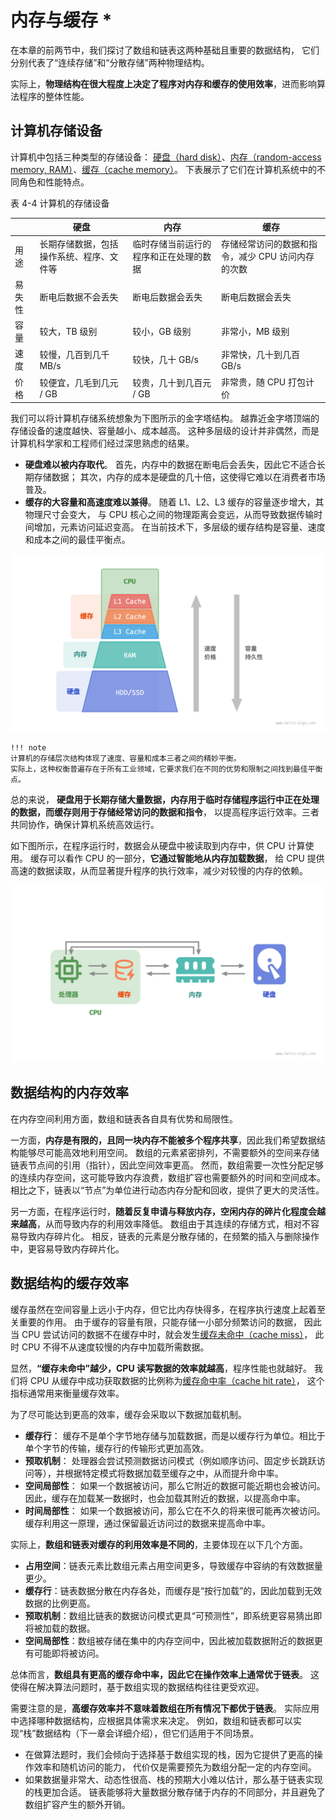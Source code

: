 # 内存与缓存 *

在本章的前两节中，我们探讨了数组和链表这两种基础且重要的数据结构，
它们分别代表了“连续存储”和“分散存储”两种物理结构。

实际上，**物理结构在很大程度上决定了程序对内存和缓存的使用效率**，进而影响算法程序的整体性能。

## 计算机存储设备

计算机中包括三种类型的存储设备：
<u>硬盘（hard disk）</u>、<u>内存（random-access memory, RAM）</u>、<u>缓存（cache memory）</u>。
下表展示了它们在计算机系统中的不同角色和性能特点。

表 4-4 计算机的存储设备

|     | 硬盘                   | 内存                  | 缓存                          |
|-----|----------------------|---------------------|-----------------------------|
| 用途  | 长期存储数据，包括操作系统、程序、文件等 | 临时存储当前运行的程序和正在处理的数据 | 存储经常访问的数据和指令，减少 CPU 访问内存的次数 |
| 易失性 | 断电后数据不会丢失            | 断电后数据会丢失            | 断电后数据会丢失                    |
| 容量  | 较大，TB 级别             | 较小，GB 级别            | 非常小，MB 级别                   |
| 速度  | 较慢，几百到几千 MB/s        | 较快，几十 GB/s          | 非常快，几十到几百 GB/s              |
| 价格  | 较便宜，几毛到几元 / GB       | 较贵，几十到几百元 / GB      | 非常贵，随 CPU 打包计价              |

我们可以将计算机存储系统想象为下图所示的金字塔结构。
越靠近金字塔顶端的存储设备的速度越快、容量越小、成本越高。
这种多层级的设计并非偶然，而是计算机科学家和工程师们经过深思熟虑的结果。

- **硬盘难以被内存取代**。
  首先，内存中的数据在断电后会丢失，因此它不适合长期存储数据；
  其次，内存的成本是硬盘的几十倍，这使得它难以在消费者市场普及。
- **缓存的大容量和高速度难以兼得**。
  随着 L1、L2、L3 缓存的容量逐步增大，其物理尺寸会变大，
  与 CPU 核心之间的物理距离会变远，从而导致数据传输时间增加，元素访问延迟变高。
  在当前技术下，多层级的缓存结构是容量、速度和成本之间的最佳平衡点。

![计算机存储系统](img/04/04/storage_pyramid.png)

```text
!!! note
计算机的存储层次结构体现了速度、容量和成本三者之间的精妙平衡。
实际上，这种权衡普遍存在于所有工业领域，它要求我们在不同的优势和限制之间找到最佳平衡点。
```

总的来说，
**硬盘用于长期存储大量数据，内存用于临时存储程序运行中正在处理的数据，而缓存则用于存储经常访问的数据和指令**，
以提高程序运行效率。三者共同协作，确保计算机系统高效运行。

如下图所示，在程序运行时，数据会从硬盘中被读取到内存中，供 CPU 计算使用。
缓存可以看作 CPU 的一部分，**它通过智能地从内存加载数据**，
给 CPU 提供高速的数据读取，从而显著提升程序的执行效率，减少对较慢的内存的依赖。

![硬盘、内存和缓存之间的数据流通](img/04/04/computer_storage_devices.png)

## 数据结构的内存效率

在内存空间利用方面，数组和链表各自具有优势和局限性。

一方面，**内存是有限的，且同一块内存不能被多个程序共享**，因此我们希望数据结构能够尽可能高效地利用空间。
数组的元素紧密排列，不需要额外的空间来存储链表节点间的引用（指针），因此空间效率更高。
然而，数组需要一次性分配足够的连续内存空间，这可能导致内存浪费，数组扩容也需要额外的时间和空间成本。
相比之下，链表以“节点”为单位进行动态内存分配和回收，提供了更大的灵活性。

另一方面，在程序运行时，**随着反复申请与释放内存，空闲内存的碎片化程度会越来越高**，从而导致内存的利用效率降低。
数组由于其连续的存储方式，相对不容易导致内存碎片化。
相反，链表的元素是分散存储的，在频繁的插入与删除操作中，更容易导致内存碎片化。

## 数据结构的缓存效率

缓存虽然在空间容量上远小于内存，但它比内存快得多，在程序执行速度上起着至关重要的作用。
由于缓存的容量有限，只能存储一小部分频繁访问的数据，
因此当 CPU 尝试访问的数据不在缓存中时，就会发生<u>缓存未命中（cache miss）</u>，
此时 CPU 不得不从速度较慢的内存中加载所需数据。

显然，**“缓存未命中”越少，CPU 读写数据的效率就越高**，程序性能也就越好。
我们将 CPU 从缓存中成功获取数据的比例称为<u>缓存命中率（cache hit rate）</u>，
这个指标通常用来衡量缓存效率。

为了尽可能达到更高的效率，缓存会采取以下数据加载机制。

- **缓存行**：
  缓存不是单个字节地存储与加载数据，而是以缓存行为单位。相比于单个字节的传输，缓存行的传输形式更加高效。
- **预取机制**：
  处理器会尝试预测数据访问模式（例如顺序访问、固定步长跳跃访问等），并根据特定模式将数据加载至缓存之中，从而提升命中率。
- **空间局部性**：
  如果一个数据被访问，那么它附近的数据可能近期也会被访问。
  因此，缓存在加载某一数据时，也会加载其附近的数据，以提高命中率。
- **时间局部性**：
  如果一个数据被访问，那么它在不久的将来很可能再次被访问。
  缓存利用这一原理，通过保留最近访问过的数据来提高命中率。

实际上，**数组和链表对缓存的利用效率是不同的**，主要体现在以下几个方面。

- **占用空间**：链表元素比数组元素占用空间更多，导致缓存中容纳的有效数据量更少。
- **缓存行**：链表数据分散在内存各处，而缓存是“按行加载”的，因此加载到无效数据的比例更高。
- **预取机制**：数组比链表的数据访问模式更具“可预测性”，即系统更容易猜出即将被加载的数据。
- **空间局部性**：数组被存储在集中的内存空间中，因此被加载数据附近的数据更有可能即将被访问。

总体而言，**数组具有更高的缓存命中率，因此它在操作效率上通常优于链表**。
这使得在解决算法问题时，基于数组实现的数据结构往往更受欢迎。

需要注意的是，**高缓存效率并不意味着数组在所有情况下都优于链表**。
实际应用中选择哪种数据结构，应根据具体需求来决定。
例如，数组和链表都可以实现“栈”数据结构（下一章会详细介绍），但它们适用于不同场景。

- 在做算法题时，我们会倾向于选择基于数组实现的栈，因为它提供了更高的操作效率和随机访问的能力，
  代价仅是需要预先为数组分配一定的内存空间。
- 如果数据量非常大、动态性很高、栈的预期大小难以估计，那么基于链表实现的栈更加合适。
  链表能够将大量数据分散存储于内存的不同部分，并且避免了数组扩容产生的额外开销。

